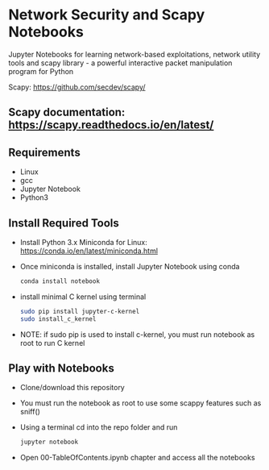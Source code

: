 # Network Security and Scapy Notebooks

Jupyter Notebooks for learning network-based exploitations, network utility tools and scapy library - a powerful interactive packet manipulation program for Python

Scapy: https://github.com/secdev/scapy/

## Scapy documentation: https://scapy.readthedocs.io/en/latest/


## Requirements

- Linux
- gcc
- Jupyter Notebook
- Python3

## Install Required Tools

-   Install Python 3.x Miniconda for Linux: https://conda.io/en/latest/miniconda.html
-   Once miniconda is installed, install Jupyter Notebook using conda

    ```bash
    conda install notebook
    ```
    
-   install minimal C kernel using terminal

    ```bash
    sudo pip install jupyter-c-kernel
    sudo install_c_kernel
    ```
    
- NOTE: if sudo pip is used to install c-kernel, you must run notebook as root to run C kernel


## Play with Notebooks

-   Clone/download this repository
-   You must run the notebook as root to use some scappy features such as sniff()
-   Using a terminal cd into the repo folder and run

    ```bash
    jupyter notebook
    ```
    
-   Open 00-TableOfContents.ipynb chapter and access all the notebooks
